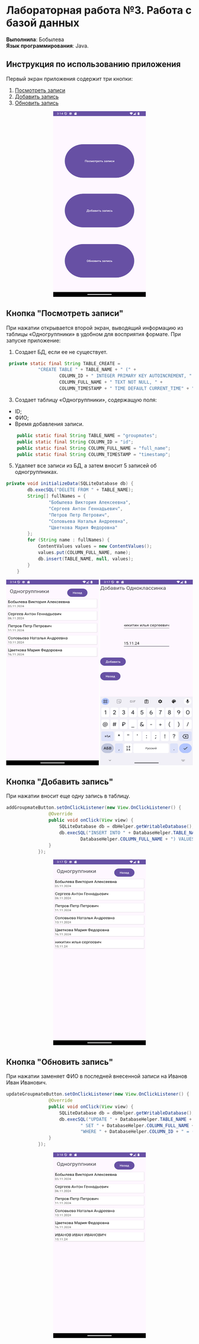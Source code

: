 # Лабораторная работа №3. Работа с базой данных
**Выполнила**: Бобылева  
**Язык программирования**: Java.

## Инструкция по использованию приложения
Первый экран приложения содержит три кнопки:
1. [Посмотреть записи](#кнопка-посмотреть-записи)
2. [Добавить запись](#кнопка-добавить-запись)
3. [Обновить запись](#кнопка-обновить-запись)
<p align="center">
<img src="https://github.com/vikussssssya/llaba3/blob/main/3.1.png" width="250" height="500"> 
</p>

## Кнопка "Посмотреть записи"
При нажатии открывается второй экран, выводящий информацию из таблицы «Одногруппники» в удобном для восприятия формате.
При запуске приложение:
1. Создает БД, если ее не существует.
```java
 private static final String TABLE_CREATE =
            "CREATE TABLE " + TABLE_NAME + " (" +
                    COLUMN_ID + " INTEGER PRIMARY KEY AUTOINCREMENT, " +
                    COLUMN_FULL_NAME + " TEXT NOT NULL, " +
                    COLUMN_TIMESTAMP + " TIME DEFAULT CURRENT_TIME" + ");";
```
3. Создает таблицу «Одногруппники», содержащую поля:
- ID;
- ФИО;
- Время добавления записи.
```java
    public static final String TABLE_NAME = "groupmates";
    public static final String COLUMN_ID = "id";
    public static final String COLUMN_FULL_NAME = "full_name";
    public static final String COLUMN_TIMESTAMP = "timestamp";
```
5. Удаляет все записи из БД, а затем вносит 5 записей об одногруппниках.
```java
private void initializeData(SQLiteDatabase db) {
        db.execSQL("DELETE FROM " + TABLE_NAME);
        String[] fullNames = {
                "Бобылева Виктория Алексеевна",
                "Сергеев Антон Геннадьевич",
                "Петров Петр Петрович",
                "Соловьева Наталья Андреевна",
                "Цветкова Мария Федоровна"
        };
        for (String name : fullNames) {
            ContentValues values = new ContentValues();
            values.put(COLUMN_FULL_NAME, name);
            db.insert(TABLE_NAME, null, values);
        }
    }
```
<p align="center">
<img src="https://github.com/vikussssssya/llaba3/blob/main/3.2.png" width="250" height="500"> 
 <img src="https://github.com/vikussssssya/llaba3/blob/main/3.3.png" width="250" height="500"> 
</p>

## Кнопка "Добавить запись"
При нажатии вносит еще одну запись в таблицу.
```java
addGroupmateButton.setOnClickListener(new View.OnClickListener() {
                @Override
                public void onClick(View view) {
                    SQLiteDatabase db = dbHelper.getWritableDatabase();
                    db.execSQL("INSERT INTO " + DatabaseHelper.TABLE_NAME + " (" +
                            DatabaseHelper.COLUMN_FULL_NAME + ") VALUES ('никитин илья сергеевич');");
                }
            });
```
<p align="center">
<img src="https://github.com/vikussssssya/llaba3/blob/main/3.4.png" width="250" height="500"> 
</p>

## Кнопка "Обновить запись"
При нажатии заменяет ФИО в последней внесенной записи на Иванов Иван Иванович.
```java
updateGroupmateButton.setOnClickListener(new View.OnClickListener() {
                @Override
                public void onClick(View view) {
                    SQLiteDatabase db = dbHelper.getWritableDatabase();
                    db.execSQL("UPDATE " + DatabaseHelper.TABLE_NAME +
                            " SET " + DatabaseHelper.COLUMN_FULL_NAME + " = 'Иванов Иван Иванович' " +
                            "WHERE " + DatabaseHelper.COLUMN_ID + " = (SELECT MAX(" + DatabaseHelper.COLUMN_ID + ") FROM " + DatabaseHelper.TABLE_NAME + ");");
                }
            });
```
<p align="center">
<img src="https://github.com/vikussssssya/llaba3/blob/main/3.6.png" width="250" height="500"> 
</p>
